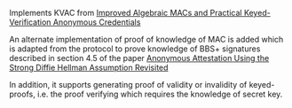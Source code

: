 Implements KVAC from [Improved Algebraic MACs and Practical Keyed-Verification Anonymous Credentials](https://link.springer.com/chapter/10.1007/978-3-319-69453-5_20)

An alternate implementation of proof of knowledge of MAC is added which is adapted from the protocol to prove knowledge of
BBS+ signatures described in section 4.5 of the paper [Anonymous Attestation Using the Strong Diffie Hellman Assumption Revisited](https://eprint.iacr.org/2016/663)

In addition, it supports generating proof of validity or invalidity of keyed-proofs, i.e. the proof verifying which requires the knowledge of
secret key.